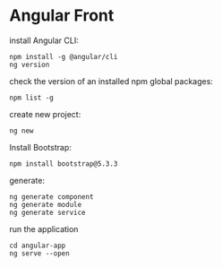 # Angular Front

install Angular CLI:
```
npm install -g @angular/cli
ng version
```

check the version of an installed npm global packages:
```
npm list -g
```

create new project:
```
ng new
```

Install Bootstrap:  
```
npm install bootstrap@5.3.3
```

generate:
```
ng generate component
ng generate module
ng generate service
```

run the application
```
cd angular-app
ng serve --open
```